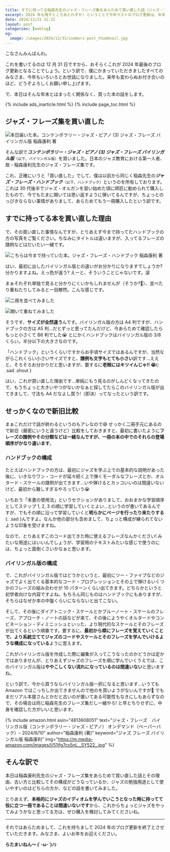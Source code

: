 ```yaml
---
title: すでに持ってる稲森先生のジャズ・フレーズ集をあらためて買い直した話（ジャズ・フレーズ バイリンガル版の購入）
excerpt: 2024 年も残すところあとわずか! ということで今年ラストのブログ更新は、年末とはまったく関係ない音楽本の話です。涙 すでに持ってるのと内容がほぼ同じのジャズ・フレーズ集をあらためて買い直したその理由と、せっかくなので新旧の比較を行ってみました。
date: 2024/12/31 22:22
layout: post
categories: [weblog]
og:
  image: /images/2024/12/31/inamori-post_thumbnail.jpg
---
```


こなさんみんばんわ。

これを書いてるのは 12 月 31 日ですから、おそらくこれが 2024 年最後のブログ更新となることでしょう。という訳で、僕にかまっていただきましたすべてのみなさま、今年もいろいろとお世話になりました。来年も変わらぬお付き合いのほど、どうぞよろしくお願い申し上げます。

で、本日はそんな年末とはまったく関係なく、買った本の話をします。

{% include ads_inarticle.html %}
{% include page_toc.html %}


## ジャズ・フレーズ集を買い直した

![本日届いた本。コンテンポラリー・ジャズ・ピアノ (3) ジャズ・フレーズ バイリンガル版 稲森康利 著][p1]

そんな訳で<cite><b>コンテンポラリー・ジャズ・ピアノ (3) ジャズ・フレーズ バイリンガル版</b></cite><small>（以下、バイリンガル版）</small>を買いました。日本のジャズ教育における第一人者、故・稲森康利先生のジャズ・フレーズ集です。

これ、正確にいうと「買い直した」でして、僕は以前から同じく稲森先生の<cite><b>ジャズ・フレーズ・ハンドブック</b></cite><small>（以下、ハンドブック）</small>というのを所有しております。これは 30 代後半でジャズ・オルガンを習い始めた頃に師匠に勧められて購入したもので、今でもたまに開いては思い返すように弾いてるんですが、ちょっとのっぴきならない事情がありまして、あらためてもう一冊購入したという訳です。


## すでに持ってる本を買い直した理由

で、その買い直した事情なんですが、とりあえず今まで持ってたハンドブックの方の写真をご覧ください。ちなみにタイトルは違いますが、入ってるフレーズの譜例などはだいたい一緒です。

![こちらは今まで持っていた本。ジャズ・フレーズ・ハンドブック 稲森康利 著][p2]

はい、最初に出したバイリンガル版との違いがお分かりになりますでしょうか? 分かりますよね。えっ色が違う? えーと、そういうことじゃないです。涙

まぁそれぞれ単独で見ると分かりにくいかもしれませんが（そうか?🤣）、並べたり重ねたりしてみると一目瞭然。こんな感じです。

![二冊を並べてみました][p3]

![開いて重ねてみました][p4]

そうです、**サイズが全然違う**んです。バイリンガル版の方は A4 判ですが、ハンドブックの方は A5 判…だとずっと思ってたんだけど、今あらためて確認したらもっと小さくて B6 判でした😭 とにかくハンドブックはバイリンガル版の 3/8 くらい。半分以下の大きさなのです。

「ハンドブック」というくらいですからお手頃サイズではあるんですが、当然ながらこれくらい小さいサイズですと、**譜例も文字もとても小さい**訳です…ええと、そろそろお分かりだと思いますが、要するに**老眼にはキツイんじゃ!! 😭**{: .sad .shout }

はい、これが買い直した理由です…単純にもう見るのがしんどくなってきたので、もうちょっと大きいやつがないかなぁと探してたらこのバイリンガル版が出てきまして、寸法も A4 だなよし買う!（即決）ってなったという訳です。


## せっかくなので新旧比較

まぁこれだけで話が終わるというのもアレなので😅 せっかく二冊手元にあるので新旧（厳密にいうと違うけど）比較をしておきますと、最初に書いたように**フレーズの譜例やその分類などは一緒なんですが、一冊の本の中でのそれらの登場順序がかなり違います**。

### ハンドブックの構成

たとえばハンドブックの方は、最初にジャズを学ぶ上での基本的な説明があった後に、いきなりワン・コードが延々続く上で弾くモーダルなフレーズとか、オルタード・スケールの譜例が出てきます…いや弾けるとカッコいいのは間違いないけど、最初から難しすぎるやろっていう😭

いちおう「本書の使用法」というセクションがありまして、おおまかな学習順序としてステップ 1, 2, 3 の順に学習していくとよい…というのが書いてあるんですが、でもその順に沿って学習していくと**明らかにページを行ったり来たりする**{: .sad }んですよ。なんか他の部分も含めまして、ちょっと構成が練られてないような印象を受けますね。

なので、とりあえずこのコード出てきた時に使えるフレーズなんかください! みたいな用途にはいいんでしょうが、学習用のテキストみたいな感じで使うのには、ちょっと面倒くさいかなぁと思います。

### バイリンガル版の構成

で、これがバイリンガル版ではどうかというと、最初にツー・ファイブなどのジャズでよく出てくる基本的なコード・プログレッションとその上で弾けるいくつかのフレーズの組み合わせが 10 パターンくらい出てきます。どちらかというと初学者向けな内容ですよね。もちろん同じものはハンドブックにもありますが、そちらはなぜか本の中盤くらいにならないと出てこない。

そして、その後にダイアトニック・スケールとかブルーノート・スケールのフレーズ、アプローチ・ノートの話などが来て、その後にようやくオルタードやコンビネーション・ディミニッシュといった、より現代的なスケールとそのフレーズが出てくるという順番です。要するに、**最初から順にフレーズを覚えていくことで、より系統立ててジャズのコードやスケールとそのフレーズを学んでいけるような構成になっている**ように思えます。

これがバイリンガル版を作成した際に編集が入ってこうなったのかどうかは定かではありませんが、とりあえずジャズのフレーズを順に学んでいくうえでは、このバイリンガル版は**ややこしくない流れになっているのは間違いない**と思いますね。

という訳で、今から買うならバイリンガル版一択になると思います…いうても Amazon ではこっちしか出てきませんので他のを買いようがないんですが🤣 でもまだリアル本屋さんとかだと古いのが置いてある可能性もなきにしもあらずなので、その場合は同じ稲森先生のフレーズ集だし一緒やろ! と早とちりせずに、中身を確認した方がいいと思います。

{% include amazon.html asin="4813608051" text="ジャズ・フレーズ　バイリンガル版（コンテンポラリー・ジャズ・ピアノ） オンデマンド（ペーパーバック）&ndash; 2024/6/10" author="稲森康利 (著)" keyword="ジャズ フレーズ バイリンガル版 稲森康利" img="https://m.media-amazon.com/images/I/51jfg7cs5nL._SY522_.jpg" %}


## そんな訳で

本日は稲森康利先生のジャズ・フレーズ集をあらためて買い直した話とその理由、古い方と比較してその構成がどうなっているか、ジャズの勉強用途として使いやすいのはどちらの方か、などの話を書いてみました。

とりあえず、**本格的にジャズのイディオムを学んでいこうとなった時に持ってて役に立つ一冊であることは間違いないです**から、これからちょっとジャズをやってみようかなと思ってる方は、ぜひ購入を検討してみてくださいね。

- - -

それではあらためまして、これを持ちまして 2024 年のブログ更新を終了とさせていただきます。みなさま、よいお年をお迎えください。

<b>らたまいねん〜 (´･ω･`)ﾉｼ</b>


[p1]: /images/2024/12/31/inamori-p1.jpg
[p2]: /images/2024/12/31/inamori-p2.jpg
[p3]: /images/2024/12/31/inamori-p3.jpg
[p4]: /images/2024/12/31/inamori-p4.jpg
